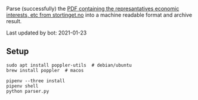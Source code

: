 Parse (successfully) the [PDF containing the represantatives economic interests, etc from stortinget.no](https://www.stortinget.no/no/Stortinget-og-demokratiet/Representantene/Okonomiske-interesser/) into a machine readable format and archive result.

Last updated by bot: 2021-01-23

## Setup
    sudo apt install poppler-utils  # debian/ubuntu
    brew install poppler  # macos

    pipenv --three install
    pipenv shell
    python parser.py
